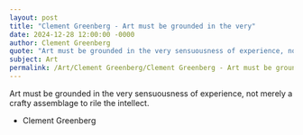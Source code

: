```yaml
---
layout: post
title: "Clement Greenberg - Art must be grounded in the very"
date: 2024-12-28 12:00:00 -0000
author: Clement Greenberg
quote: "Art must be grounded in the very sensuousness of experience, not merely a crafty assemblage to rile the intellect."
subject: Art
permalink: /Art/Clement Greenberg/Clement Greenberg - Art must be grounded in the very
---
```


Art must be grounded in the very sensuousness of experience, not merely a crafty assemblage to rile the intellect.

- Clement Greenberg
